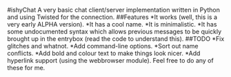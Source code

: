#ishyChat
A very basic chat client/server implementation written in Python and using Twisted for the connection.
##Features
*It works (well, this is a very early ALPHA version).
*It has a cool name.
*It is minimalistic.
*It has some undocumented syntax which allows previous messages to be quickly brought up in the entrybox (read the code to understand this).
##TODO
*Fix glitches and whatnot.
*Add command-line options.
*Sort out name conflicts.
*Add bold and colour text to make things look nicer.
*Add hyperlink support (using the webbrowser module).
Feel free to do any of these for me.
